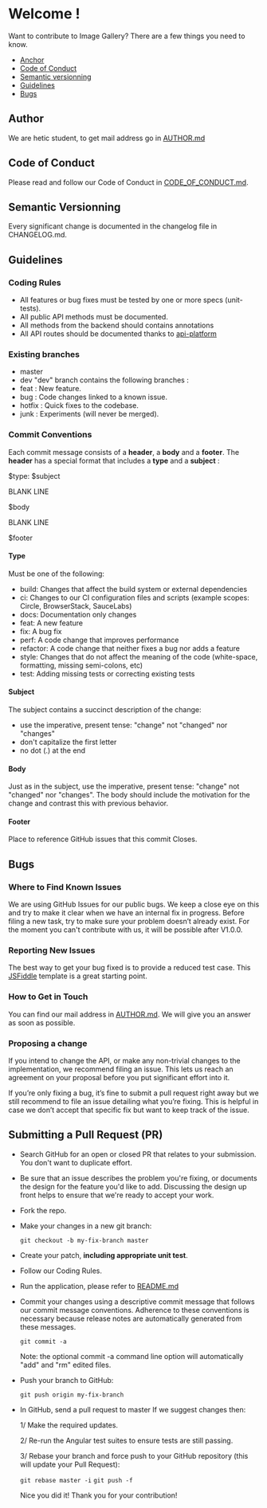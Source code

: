 # Welcome !
Want to contribute to Image Gallery? There are a few things you need to know.

- [Anchor](#anchor)
- [Code of Conduct](#conduct)
- [Semantic versionning](#versionning)
- [Guidelines](#guidelines)
- [Bugs](#bugs)

## Author
We are hetic student, to get mail address go in [AUTHOR.md](https://github.com/HETIC-MT-P2021/aio-group6-proj01/blob/markdown/AUTHOR.md)

## Code of Conduct
Please read and follow our Code of Conduct in [CODE_OF_CONDUCT.md](https://github.com/HETIC-MT-P2021/aio-group6-proj01/blob/markdown/CODE_OF_CONDUCT.md).

## Semantic Versionning
Every significant change is documented in the changelog file in CHANGELOG.md.

## Guidelines

### Coding Rules
- All features or bug fixes must be tested by one or more specs (unit-tests).
- All public API methods must be documented.
- All methods from the backend should contains annotations
- All API routes should be documented thanks to [api-platform](https://api-platform.com/)

### Existing branches
- master
- dev
"dev" branch contains the following branches :
- feat      : New feature.
- bug       : Code changes linked to a known issue.
- hotfix    : Quick fixes to the codebase.
- junk      : Experiments (will never be merged).

### Commit Conventions
Each commit message consists of a **header**, a **body** and a **footer**. The **header** has a special format that includes a **type** and a **subject** :

$type: $subject

BLANK LINE

$body

BLANK LINE

$footer

#### Type
Must be one of the following:

- build: Changes that affect the build system or external dependencies
- ci: Changes to our CI configuration files and scripts (example scopes: Circle, BrowserStack, SauceLabs)
- docs: Documentation only changes
- feat: A new feature
- fix: A bug fix
- perf: A code change that improves performance
- refactor: A code change that neither fixes a bug nor adds a feature
- style: Changes that do not affect the meaning of the code (white-space, formatting, missing semi-colons, etc)
- test: Adding missing tests or correcting existing tests

#### Subject
The subject contains a succinct description of the change:

- use the imperative, present tense: "change" not "changed" nor "changes"
- don't capitalize the first letter
- no dot (.) at the end

#### Body
Just as in the subject, use the imperative, present tense: "change" not "changed" nor "changes". The body should include the motivation for the change and contrast this with previous behavior.

#### Footer
Place to reference GitHub issues that this commit Closes.

## Bugs
### Where to Find Known Issues
We are using GitHub Issues for our public bugs. We keep a close eye on this and try to make it clear when we have an internal fix in progress. Before filing a new task, try to make sure your problem doesn’t already exist. For the moment you can't contribute with us, it will be possible after V1.0.0.

### Reporting New Issues
The best way to get your bug fixed is to provide a reduced test case. This [JSFiddle](https://jsfiddle.net/) template is a great starting point.

### How to Get in Touch
You can find our mail address in [AUTHOR.md](https://github.com/HETIC-MT-P2021/aio-group6-proj01/blob/markdown/AUTHOR.md). We will give you an answer as soon as possible.

### Proposing a change
If you intend to change the API, or make any non-trivial changes to the implementation, we recommend filing an issue. This lets us reach an agreement on your proposal before you put significant effort into it.

If you’re only fixing a bug, it’s fine to submit a pull request right away but we still recommend to file an issue detailing what you’re fixing. This is helpful in case we don’t accept that specific fix but want to keep track of the issue.

## Submitting a Pull Request (PR)
- Search GitHub for an open or closed PR that relates to your submission. You don't want to duplicate effort.

- Be sure that an issue describes the problem you're fixing, or documents the design for the feature you'd like to add. Discussing the design up front helps to ensure that we're ready to accept your work.

- Fork the repo.

- Make your changes in a new git branch:

    ```git checkout -b my-fix-branch master```

- Create your patch, **including appropriate unit test**.

- Follow our Coding Rules.

- Run the application, please refer to [README.md](https://github.com/HETIC-MT-P2021/aio-group6-proj01/blob/master/README.md)

- Commit your changes using a descriptive commit message that follows our commit message conventions. Adherence to these conventions is necessary because release notes are automatically generated from these messages.

    ```git commit -a```

    Note: the optional commit -a command line option will automatically "add" and "rm" edited files.

- Push your branch to GitHub:

    ```git push origin my-fix-branch```

- In GitHub, send a pull request to master
    If we suggest changes then:
    
    1/ Make the required updates.

    2/ Re-run the Angular test suites to ensure tests are still passing.

    3/ Rebase your branch and force push to your GitHub repository (this will update your Pull Request):

    ```git rebase master -i```
    ```git push -f```

    Nice you did it! Thank you for your contribution!
